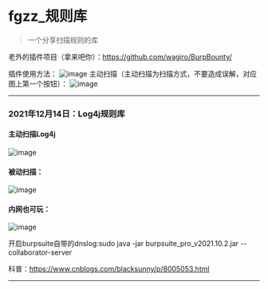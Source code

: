 # fgzz_规则库
> 一个分享扫描规则的库

老外的插件项目（拿来吧你）：https://github.com/wagiro/BurpBounty/

插件使用方法：
![image](https://user-images.githubusercontent.com/35132751/145958377-cf2daf5c-78ff-4ae8-aad2-6fd24c6ee024.png)
主动扫描（主动扫描为扫描方式，不要造成误解，对应图上第一个按钮）：
![image](https://user-images.githubusercontent.com/35132751/145958686-c422d856-6c9e-4b66-81c3-005fbbb17da0.png)

---

### 2021年12月14日：Log4j规则库
#### 主动扫描Log4j
![image](https://user-images.githubusercontent.com/35132751/145957731-d31fbc36-c31d-406a-a92e-6f703129ec13.png)

#### 被动扫描：
![image](https://user-images.githubusercontent.com/35132751/146002285-844a1210-38cd-4a35-8217-d7aca93dfd41.png)

#### 内网也可玩：

![image](https://user-images.githubusercontent.com/35132751/145965510-ba1b51e2-5bd3-4062-966a-6081a723bd9b.png)

开启burpsuite自带的dnslog:sudo java -jar burpsuite_pro_v2021.10.2.jar --collaborator-server

科普：https://www.cnblogs.com/blacksunny/p/8005053.html

---

